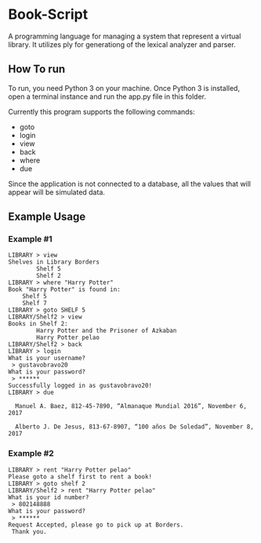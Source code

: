 # Book-Script
A programming language for managing a system that represent a virtual library. It utilizes ply for generationg of the lexical analyzer and parser.


## How To run

To run, you need Python 3 on your machine. Once Python 3 is installed, open a terminal instance and run the app.py file in this folder.

Currently this program supports the following commands:

* goto
* login
* view
* back
* where
* due

Since the application is not connected to a database, all the values that will appear will be simulated data.


## Example Usage
### Example #1
```
LIBRARY > view
Shelves in Library Borders
        Shelf 5
        Shelf 2
LIBRARY > where "Harry Potter"
Book "Harry Potter" is found in:
	Shelf 5
	Shelf 7
LIBRARY > goto SHELF 5
LIBRARY/Shelf2 > view
Books in Shelf 2:
        Harry Potter and the Prisoner of Azkaban
        Harry Potter pelao
LIBRARY/Shelf2 > back
LIBRARY > login
What is your username?
 > gustavobravo20
What is your password?
 > ******
Successfully logged in as gustavobravo20!
LIBRARY > due

  Manuel A. Baez, 812-45-7890, “Almanaque Mundial 2016”, November 6, 2017

  Alberto J. De Jesus, 813-67-8907, “100 años De Soledad”, November 8, 2017
```
### Example #2

```
LIBRARY > rent "Harry Potter pelao"
Please goto a shelf first to rent a book!
LIBRARY > goto shelf 2
LIBRARY/Shelf2 > rent "Harry Potter pelao"
What is your id number?
 > 802148888
What is your password?
 > ******
Request Accepted, please go to pick up at Borders.
 Thank you.
```
